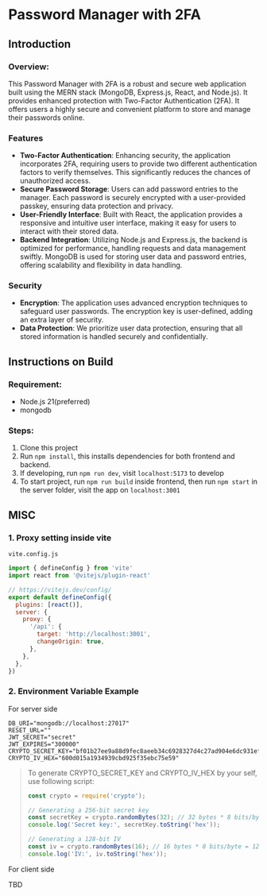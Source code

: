 # Password Manager with 2FA

## Introduction

### Overview:

This Password Manager with 2FA is a robust and secure web application built using the MERN stack (MongoDB, Express.js, React, and Node.js). It provides enhanced protection with Two-Factor Authentication (2FA). It offers users a highly secure and convenient platform to store and manage their passwords online.

### Features

* **Two-Factor Authentication**: Enhancing security, the application incorporates 2FA, requiring users to provide two different authentication factors to verify themselves. This significantly reduces the chances of unauthorized access.
* **Secure Password Storage**: Users can add password entries to the manager. Each password is securely encrypted with a user-provided passkey, ensuring data protection and privacy.
* **User-Friendly Interface**: Built with React, the application provides a responsive and intuitive user interface, making it easy for users to interact with their stored data.
* **Backend Integration**: Utilizing Node.js and Express.js, the backend is optimized for performance, handling requests and data management swiftly. MongoDB is used for storing user data and password entries, offering scalability and flexibility in data handling.

### Security

* **Encryption**: The application uses advanced encryption techniques to safeguard user passwords. The encryption key is user-defined, adding an extra layer of security.
* **Data Protection**: We prioritize user data protection, ensuring that all stored information is handled securely and confidentially.

## Instructions on Build

### Requirement:

- Node.js 21(preferred)
- mongodb

### Steps:

1. Clone this project
2. Run `npm install`, this installs dependencies for both frontend and backend.
3. If developing, run `npm run dev`, visit `localhost:5173` to develop
4. To start project, run `npm run build` inside frontend, then run `npm start` in the server folder, visit the app on `localhost:3001`

## MISC

### 1. Proxy setting inside vite

`vite.config.js`

```js
import { defineConfig } from 'vite'
import react from '@vitejs/plugin-react'

// https://vitejs.dev/config/
export default defineConfig({
  plugins: [react()],
  server: {
    proxy: {
      '/api': {
        target: 'http://localhost:3001',
        changeOrigin: true,
      },
    },
  },
})
```

###  2. Environment Variable Example

For server side

```
DB_URI="mongodb://localhost:27017"
RESET_URL=""
JWT_SECRET="secret"
JWT_EXPIRES="300000"
CRYPTO_SECRET_KEY="bf01b27ee9a88d9fec8aeeb34c6928327d4c27ad904e6dc931ef48809f43b828"
CRYPTO_IV_HEX="600d015a1934939cbd925f35ebc75e59"
```

> To generate CRYPTO_SECRET_KEY and CRYPTO_IV_HEX by your self, use following script:
>
> ```js
> const crypto = require('crypto');
> 
> // Generating a 256-bit secret key
> const secretKey = crypto.randomBytes(32); // 32 bytes * 8 bits/byte = 256 bits
> console.log('Secret key:', secretKey.toString('hex'));
> 
> // Generating a 128-bit IV
> const iv = crypto.randomBytes(16); // 16 bytes * 8 bits/byte = 128 bits
> console.log('IV:', iv.toString('hex'));
> ```

For client side

TBD
